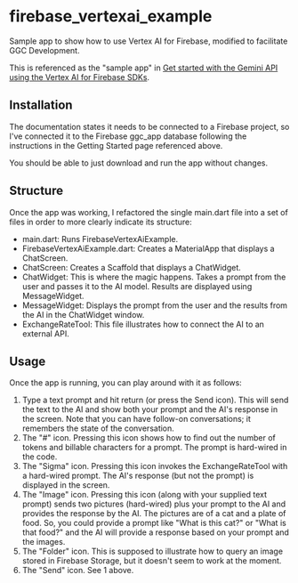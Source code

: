 # firebase_vertexai_example

Sample app to show how to use Vertex AI for Firebase, modified to facilitate GGC Development.

This is referenced as the "sample app" in [Get started with the Gemini API using the Vertex AI for Firebase SDKs](https://firebase.google.com/docs/vertex-ai/get-started?platform=flutter). 

## Installation

The documentation states it needs to be connected to a Firebase project, so I've connected it to the Firebase ggc_app database following the instructions in the Getting Started page referenced above.

You should be able to just download and run the app without changes. 

## Structure

Once the app was working, I refactored the single main.dart file into a set of files in order to more clearly indicate its structure:

* main.dart:  Runs FirebaseVertexAiExample.
* FirebaseVertexAiExample.dart: Creates a MaterialApp that displays a ChatScreen.
* ChatScreen: Creates a Scaffold that displays a ChatWidget.
* ChatWidget: This is where the magic happens. Takes a prompt from the user and passes it to the AI model. Results are displayed using MessageWidget.
* MessageWidget: Displays the prompt from the user and the results from the AI in the ChatWidget window.
* ExchangeRateTool: This file illustrates how to connect the AI to an external API.

## Usage

Once the app is running, you can play around with it as follows:

1. Type a text prompt and hit return (or press the Send icon).  This will send the text to the AI and show both your prompt and the AI's response in the screen. Note that you can have follow-on conversations; it remembers the state of the conversation.
2. The "#" icon. Pressing this icon shows how to find out the number of tokens and billable characters for a prompt. The prompt is hard-wired in the code. 
3. The "Sigma" icon. Pressing this icon invokes the ExchangeRateTool with a hard-wired prompt. The AI's response (but not the prompt) is displayed in the screen.
4. The "Image" icon. Pressing this icon (along with your supplied text prompt) sends two pictures (hard-wired) plus your prompt to the AI and provides the response by the AI.  The pictures are of a cat and a plate of food. So, you could provide a prompt like "What is this cat?" or "What is that food?" and the AI will provide a response based on your prompt and the images. 
5. The "Folder" icon. This is supposed to illustrate how to query an image stored in Firebase Storage, but it doesn't seem to work at the moment. 
6. The "Send" icon. See 1 above.
